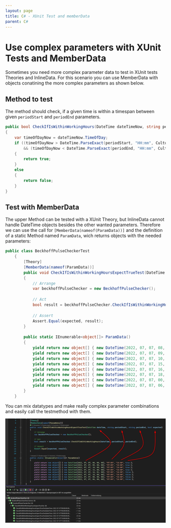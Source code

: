 ```yaml
---
layout: page
title: C# - XUnit Test and memberData
parent: C#
---
```


# Use complex parameters with XUnit Tests and MemberData

Sometimes you need more complex parameter data to test in XUnit tests Theories and InlineData. For this scenario you can use MemberData with objects conatining the more complex parameters as shown below.


## Method to test

The method should check, if a given time is within a timespan between given `periodStart` and `periodEnd` parameters.

```csharp
public bool CheckIfIsWithinWorkingHours(DateTime dateTimeNow, string periodStart, string periodEnd)
{
    var timeOfDayNow = dateTimeNow.TimeOfDay;
    if ((timeOfDayNow > DateTime.ParseExact(periodStart, "HH:mm", CultureInfo.InvariantCulture).TimeOfDay)
        && (timeOfDayNow < DateTime.ParseExact(periodEnd, "HH:mm", CultureInfo.InvariantCulture).TimeOfDay))
    {
        return true;
    }
    else
    {
        return false;
    }
}
```

## Test with MemberData

The upper Method can be tested with a XUnit Theory, but InlineData cannot handle DateTime objects besides the other wanted parameters. Therefore we can use the call for `[MemberData(nameof(ParamData))]` and the definition of a static Method named `ParamData`, wich returns objects with the needed parameters: 

```csharp
public class BeckhoffPulseCheckerTest
    {
        [Theory]
        [MemberData(nameof(ParamData))]
        public void CheckIfIsWithinWorkingHoursExpectTrueTest(DateTime dateTime, string periodStart, string periodEnd, bool expected)
        {
            // Arrange
            var beckhoffPulseChecker = new BeckhoffPulseChecker();

            // Act
            bool result = beckhoffPulseChecker.CheckIfIsWithinWorkingHours(dateTime, periodStart, periodEnd);

            // Assert
            Assert.Equal(expected, result);
        }

        public static IEnumerable<object[]> ParamData()
        {
            yield return new object[] { new DateTime(2022, 07, 07, 08, 00, 00), "07:00", "16:00", true };
            yield return new object[] { new DateTime(2022, 07, 07, 09, 00, 00), "07:00", "16:00", true };
            yield return new object[] { new DateTime(2022, 07, 07, 10, 00, 00), "07:00", "16:00", true };
            yield return new object[] { new DateTime(2022, 07, 07, 15, 00, 00), "07:00", "16:00", true };
            yield return new object[] { new DateTime(2022, 07, 07, 16, 01, 00), "07:00", "16:00", false };
            yield return new object[] { new DateTime(2022, 07, 07, 18, 00, 00), "07:00", "16:00", false };
            yield return new object[] { new DateTime(2022, 07, 07, 00, 00, 00), "07:00", "16:00", false };
            yield return new object[] { new DateTime(2022, 07, 07, 06, 00, 00), "07:00", "16:00", false };
        }
    }
```


You can mix datatypes and make really complex parameter combinations and easily call the testmethod with them.

[![Testmethod with parameters](/assets/images/articles/XUnit-test-memberData/testmethod-parameters.png)](/assets/images/articles/XUnit-test-memberData/testmethod-parameters.png)
    